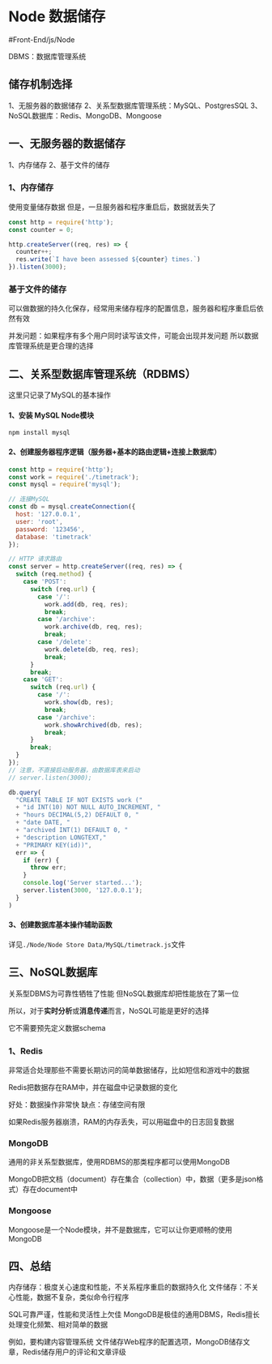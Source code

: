 # Node 数据储存
#Front-End/js/Node

DBMS：数据库管理系统

## 储存机制选择
1、无服务器的数据储存
2、关系型数据库管理系统：MySQL、PostgresSQL
3、NoSQL数据库：Redis、MongoDB、Mongoose


## 一、无服务器的数据储存
1、内存储存
2、基于文件的储存

### 1、内存储存
使用变量储存数据
但是，一旦服务器和程序重启后，数据就丢失了
```js
const http = require('http');
const counter = 0;

http.createServer((req, res) => {
  counter++;
  res.write(`I have been assessed ${counter} times.`)
}).listen(3000);
```


### 基于文件的储存
可以做数据的持久化保存，经常用来储存程序的配置信息，服务器和程序重启后依然有效

并发问题：如果程序有多个用户同时读写该文件，可能会出现并发问题
所以数据库管理系统是更合理的选择


## 二、关系型数据库管理系统（RDBMS）
这里只记录了MySQL的基本操作

#### 1、安装 MySQL Node模块
```
npm install mysql
```

#### 2、创建服务器程序逻辑（服务器+基本的路由逻辑+连接上数据库）
```js
const http = require('http');
const work = require('./timetrack');
const mysql = require('mysql');

// 连接MySQL
const db = mysql.createConnection({
  host: '127.0.0.1',
  user: 'root',
  password: '123456',
  database: 'timetrack'
});

// HTTP 请求路由
const server = http.createServer((req, res) => {
  switch (req.method) {
    case 'POST':
      switch (req.url) {
        case '/':
          work.add(db, req, res);
          break;
        case '/archive':
          work.archive(db, req, res);
          break;
        case '/delete':
          work.delete(db, req, res);
          break;
      }
      break;
    case 'GET':
      switch (req.url) {
        case '/':
          work.show(db, res);
          break;
        case '/archive':
          work.showArchived(db, res);
          break;
      }
      break;
  }
});
// 注意，不直接启动服务器，由数据库表来启动
// server.listen(3000);

db.query(
  "CREATE TABLE IF NOT EXISTS work (" 
  + "id INT(10) NOT NULL AUTO_INCREMENT, " 
  + "hours DECIMAL(5,2) DEFAULT 0, " 
  + "date DATE, " 
  + "archived INT(1) DEFAULT 0, " 
  + "description LONGTEXT,"
  + "PRIMARY KEY(id))",
  err => {
    if (err) {
      throw err;
    }
    console.log('Server started...');
    server.listen(3000, '127.0.0.1');
  }
)
```

#### 3、创建数据库基本操作辅助函数

详见`./Node/Node Store Data/MySQL/timetrack.js`文件

## 三、NoSQL数据库
关系型DBMS为可靠性牺牲了性能
但NoSQL数据库却把性能放在了第一位

所以，对于**实时分析**或**消息传递**而言，NoSQL可能是更好的选择

它不需要预先定义数据schema

### 1、Redis
非常适合处理那些不需要长期访问的简单数据储存，比如短信和游戏中的数据

Redis把数据存在RAM中，并在磁盘中记录数据的变化

好处：数据操作非常快
缺点：存储空间有限

如果Redis服务器崩溃，RAM的内存丢失，可以用磁盘中的日志回复数据

### MongoDB
通用的非关系型数据库，使用RDBMS的那类程序都可以使用MongoDB

MongoDB把文档（document）存在集合（collection）中，数据（更多是json格式）存在document中

### Mongoose
Mongoose是一个Node模块，并不是数据库，它可以让你更顺畅的使用MongoDB


## 四、总结
内存储存：极度关心速度和性能，不关系程序重启的数据持久化
文件储存：不关心性能，数据不复杂，类似命令行程序

SQL可靠严谨，性能和灵活性上欠佳
MongoDB是极佳的通用DBMS，Redis擅长处理变化频繁、相对简单的数据

例如，要构建内容管理系统
文件储存Web程序的配置选项，MongoDB储存文章，Redis储存用户的评论和文章评级


